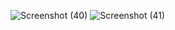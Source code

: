 ![Screenshot (40)](https://github.com/yuvarajhs/Calculator-Using-React/assets/106650129/58ccb45e-7cbf-42ab-98bd-c99e949dc8ae)
![Screenshot (41)](https://github.com/yuvarajhs/Calculator-Using-React/assets/106650129/5f77a30c-ef7f-432a-b871-40b4f473f38b)
